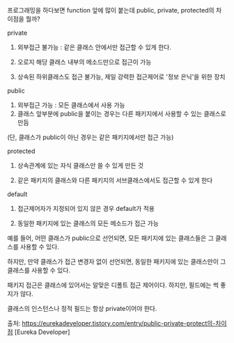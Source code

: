 프로그래밍을 하다보면 function 앞에 많이 붙는데 public, private, protected의 차이점을 뭘까?

 

private

1) 외부접근 불가능 : 같은 클래스 안에서만 접근할 수 있게 한다.

2) 오로지 해당 클래스 내부의 메소드만으로 접근이 가능

3) 상속된 하위클래스도 접근 불가능, 제일 강력한 접근제어로 '정보 은닉'을 위한 장치

 

 

public

1) 외부접근 가능 : 모든 클래스에서 사용 가능
2) 클래스 앞부분에 public을 붙이는 경우는 다른 패키지에서 사용할 수 있는 클래스로 만듬

(단, 클래스가 public이 아닌 경우는 같은 패키지에서만 접근 가능)

 

 

protected

1) 상속관계에 있는 자식 클래스만 쓸 수 있게 만든 것

2) 같은 패키지의 클래스와 다른 패키지의 서브클래스에서도 접근할 수 있게 한다

 

 

default

1) 접근제어자가 지정되어 있지 않은 경우 default가 적용

2) 동일한 패키지에 있는 클래스의 모든 메소드가 접근 가능

 

예를 들어, 어떤 클래스가 public으로 선언되면, 모든 패키지에 있는 클래스들은 그 클래스를 사용할 수 있다.

하지만, 만약 클래스가 접근 변경자 없이 선언되면, 동일한 패키지에 있는 클래스만이 그 클래스를 사용할 수 있다.

패키지 접근은 클래스에 있어서는 알맞은 디폴트 접근 제어이다. 하지만, 필드에는 썩 좋지가 않다.

클래스의 인스턴스나 정적 필드는 항상 private이어야 한다.



출처: https://eurekadeveloper.tistory.com/entry/public-private-protect의-차이점 [Eureka Developer]